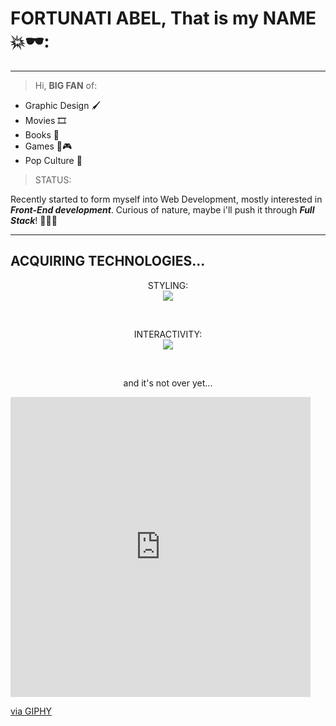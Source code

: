 # **FORTUNATI ABEL**, That is my **NAME** 💥🕶️:

---

>Hi, __BIG FAN__ of:
- Graphic Design 🖌️
- Movies 🎞️
- Books 📖
- Games 🎲🎮
- Pop Culture 🌈

>STATUS:

Recently started to form myself into Web Development, mostly interested in **_Front-End development_**. Curious of nature, maybe i'll push it through **_Full Stack_**! 🤔🧠🥯

---
## ACQUIRING TECHNOLOGIES...

<p align="center">
  STYLING:
  <br/>
  <a href="https://skillicons.dev">
    <img src="https://skillicons.dev/icons?i=github,html,css,sass,svelte,bootstrap" />
  </a>
</p>

<br/>

<p align="center">
  INTERACTIVITY:
  <br/>
  <a href="https://skillicons.dev">
    <img src="https://skillicons.dev/icons?i=js,ts,react" />
  </a>
</p>

<br/>

<p align="center">
  and it's not over yet...
<p/>
  
<iframe src="https://giphy.com/embed/HwBlFQZFcAoUcPHZdX" width="480" height="480" frameBorder="0" class="giphy-embed" allowFullScreen></iframe><p><a href="https://giphy.com/stickers/GDevs-sticker-community-google-HwBlFQZFcAoUcPHZdX">via GIPHY</a></p>

